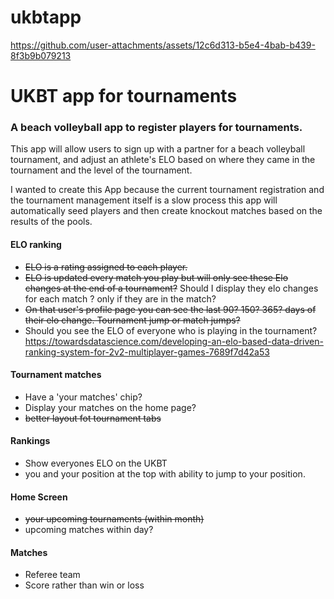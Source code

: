 # ukbtapp




https://github.com/user-attachments/assets/12c6d313-b5e4-4bab-b439-8f3b9b079213




UKBT app for tournaments
=======
### A beach volleyball app to register players for tournaments.

This app will allow users to sign up with a partner for a beach volleyball tournament, and adjust an athlete's ELO based on where they came in the tournament and the level of the tournament.

I wanted to create this App because the current tournament registration and the tournament management itself is a slow process this app will automatically seed players and then create knockout matches based on the results of the pools.

#### ELO ranking 
- ~~ELO is a rating assigned to each player.~~
- ~~ELO is updated every match you play but will only see these Elo changes at the end of a tournament?~~ Should I display they elo changes for each match ? only if they are in the match?
- ~~On that user's profile page you can see the last 90? 150? 365? days of their elo change. Tournament jump or match jumps?~~
- Should you see the ELO of everyone who is playing in the tournament?
https://towardsdatascience.com/developing-an-elo-based-data-driven-ranking-system-for-2v2-multiplayer-games-7689f7d42a53

#### Tournament matches
- Have a 'your matches' chip?
- Display your matches on the home page?
- ~~better layout fot tournament tabs~~

#### Rankings
- Show everyones ELO on the UKBT
- you and your position at the top with ability to jump to your position.

#### Home Screen
- ~~your upcoming tournaments (within month)~~
- upcoming matches within day?

#### Matches
- Referee team
- Score rather than win or loss
